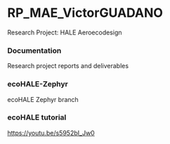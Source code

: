 # RP_MAE_VictorGUADANO
 Research Project: HALE Aeroecodesign

### Documentation
Research project reports and deliverables

### ecoHALE-Zephyr
ecoHALE Zephyr branch

### ecoHALE tutorial
https://youtu.be/s5952bI_Jw0

